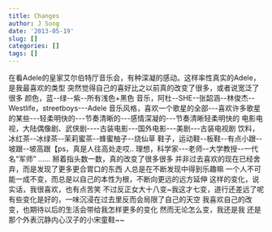 ```yaml
---
title: Changes
author: J Song
date: '2013-05-19'
slug: []
categories: []
tags: []
---
```

在看Adele的皇家艾尔伯特厅音乐会，有种深凝的感动。这样率性真实的Adele，是我最喜欢的类型
突然觉得自己的喜好比之以前真的改变了很多，或者说宽泛了很多
颜色，蓝--绿--紫--所有浅色+黑色
音乐，阿杜--SHE--张韶涵--林俊杰--Westlife，streetboys---Adele
音乐风格，喜欢一个歌星的全部---喜欢许多歌星的某些---轻柔明快的---节奏清晰的---感情深凝的---节奏清晰轻柔明快的
电影电视，大陆偶像剧、武侠剧----古装电影---国外电影---美剧---古装电视剧
饮料，冰红茶--冰绿茶--茉莉蜜茶--蜂蜜柚子--烧仙草
鞋子，运动鞋--板鞋--有点小跟--坡跟--坡高跟【ps，真是人往高处走哎..
理想，科学家---老师--大学教授--一代名“军师”
……
掰着指头数一数，真的改变了很多很多
并非过去喜欢的现在已经舍弃，而是发现了更多更合胃口的东西
人总是在不断发现中得到乐趣嘛
一个人不可能一成不变，而总是以自己的本性为根，不断向更远的远方延伸
这样的变化，说实话，我很喜欢，也有点苦笑
不过反正女大十八变~我这才七变，道行还差远了呢
有些变化是好的，一味沉浸在过去里反而会局限了自己的天空
我喜欢自己的改变，也期待以后的生活会带给我怎样更多的变化
然而无论怎么变，我还是我
还是那个外表沉静内心汉子的小宋童鞋~~ 